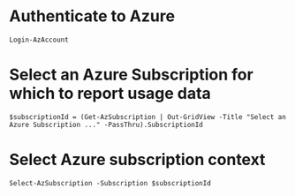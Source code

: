 ﻿# Authenticate to Azure

    Login-AzAccount

# Select an Azure Subscription for which to report usage data

    $subscriptionId = (Get-AzSubscription | Out-GridView -Title "Select an Azure Subscription ..." -PassThru).SubscriptionId

# Select Azure subscription context

    Select-AzSubscription -Subscription $subscriptionId